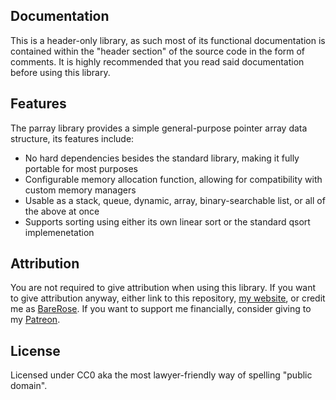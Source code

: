 ## Documentation

This is a header-only library, as such most of its functional documentation is contained within the "header section" of the
source code in the form of comments. It is highly recommended that you read said documentation before using this library.

## Features

The parray library provides a simple general-purpose pointer array data structure, its features include:

- No hard dependencies besides the standard library, making it fully portable for most purposes
- Configurable memory allocation function, allowing for compatibility with custom memory managers
- Usable as a stack, queue, dynamic, array, binary-searchable list, or all of the above at once
- Supports sorting using either its own linear sort or the standard qsort implemenetation

## Attribution

You are not required to give attribution when using this library. If you want to give attribution anyway, either link to
this repository, [my website](https://www.slopegames.com/), or credit me as [BareRose](https://github.com/BareRose).
If you want to support me financially, consider giving to my [Patreon](https://www.patreon.com/slopegames).

## License

Licensed under CC0 aka the most lawyer-friendly way of spelling "public domain".